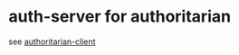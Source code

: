
# auth-server for authoritarian

see [authoritarian-client](https://github.com/chase-moskal/authoritarian-client)
